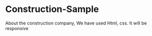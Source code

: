 # Construction-Sample
About the construction company,  We have used Html, css. It will be responsive
